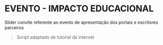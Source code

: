 # EVENTO - IMPACTO EDUCACIONAL
Slider convite referente ao evento de apresentação dos portais e escritores parceiros
> Script adaptado de tutorial da internet
